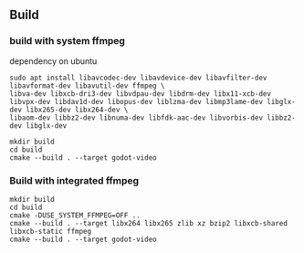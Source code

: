 ## Build

### build with system ffmpeg

dependency on ubuntu
```
sudo apt install libavcodec-dev libavdevice-dev libavfilter-dev libavformat-dev libavutil-dev ffmpeg \
libva-dev libxcb-dri3-dev libvdpau-dev libdrm-dev libx11-xcb-dev libvpx-dev libdav1d-dev libopus-dev liblzma-dev libmp3lame-dev libglx-dev libx265-dev libx264-dev \
libaom-dev libbz2-dev libnuma-dev libfdk-aac-dev libvorbis-dev libbz2-dev libglx-dev
```

```
mkdir build
cd build
cmake --build . --target godot-video
```

### Build with integrated ffmpeg
```
mkdir build
cd build
cmake -DUSE_SYSTEM_FFMPEG=OFF ..
cmake --build . --target libx264 libx265 zlib xz bzip2 libxcb-shared libxcb-static ffmpeg
cmake --build . --target godot-video
```